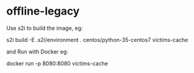 # offline-legacy

Use s2i to build the image, eg:

s2i build -E .s2i/environment . centos/python-35-centos7 victims-cache

and Run with Docker eg:

docker run -p 8080:8080 victims-cache
